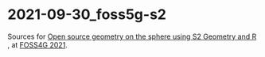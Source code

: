 
# 2021-09-30_foss5g-s2

Sources for [Open source geometry on the sphere using S2 Geometry and R
](https://callforpapers.2021.foss4g.org/foss4g2021/talk/7TDHWD/), at [FOSS4G 2021](https://2021.foss4g.org/).
